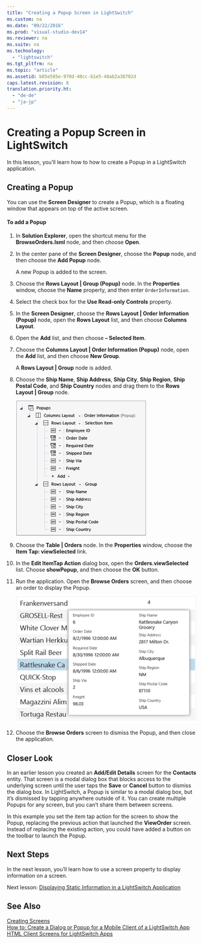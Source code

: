 ```yaml
---
title: "Creating a Popup Screen in LightSwitch"
ms.custom: na
ms.date: "09/22/2016"
ms.prod: "visual-studio-dev14"
ms.reviewer: na
ms.suite: na
ms.technology: 
  - "lightswitch"
ms.tgt_pltfrm: na
ms.topic: "article"
ms.assetid: b85e585e-970d-40cc-b1e5-48ab2a38702d
caps.latest.revision: 8
translation.priority.ht: 
  - "de-de"
  - "ja-jp"
---
```

# Creating a Popup Screen in LightSwitch
In this lesson, you’ll learn how to how to create a Popup in a LightSwitch application.  
  
## Creating a Popup  
 You can use the **Screen Designer** to create a Popup, which is a floating window that appears on top of the active screen.  
  
#### To add a Popup  
  
1.  In **Solution Explorer**, open the shortcut menu for the **BrowseOrders.lsml** node, and then choose **Open**.  
  
2.  In the center pane of the **Screen Designer**, choose the **Popup** node, and then choose the **Add Popup** node.  
  
     A new Popup is added to the screen.  
  
3.  Choose the **Rows Layout &#124; Group (Popup)** node. In the **Properties** window, choose the **Name** property, and then enter `OrderInformation`.  
  
4.  Select the check box for the **Use Read-only Controls** property.  
  
5.  In the **Screen Designer**, choose the **Rows Layout &#124; Order Information (Popup)** node, open the **Rows Layout** list, and then choose **Columns Layout**.  
  
6.  Open the **Add** list, and then choose **– Selected Item**.  
  
7.  Choose the **Columns Layout &#124; Order Information (Popup)** node, open the **Add** list, and then choose **New Group**.  
  
     A **Rows Layout &#124; Group** node is added.  
  
8.  Choose the **Ship Name**, **Ship Address**, **Ship City**, **Ship Region**, **Ship Postal Code**, and **Ship Country** nodes and drag them to the **Rows Layout &#124; Group** node.  
  
     ![The Order Information Popup in the designer](../vs140/media/ls_tour25.PNG "LS_Tour25")  
  
9. Choose the **Table &#124; Orders** node. In the **Properties** window, choose the **Item Tap: viewSelected** link.  
  
10. In the **Edit ItemTap Action** dialog box, open the **Orders.viewSelected** list. Choose **showPopup**, and then choose the **OK** button.  
  
11. Run the application. Open the **Browse Orders** screen, and then choose an order to display the Popup.  
  
     ![The popup in the running application](../vs140/media/ls_tour26.PNG "LS_Tour26")  
  
12. Choose the **Browse Orders** screen to dismiss the Popup, and then close the application.  
  
## Closer Look  
 In an earlier lesson you created an **Add/Edit Details** screen for the **Contacts** entity. That screen is a modal dialog box that blocks access to the underlying screen until the user taps the **Save** or **Cancel** button to dismiss the dialog box. In LightSwitch, a Popup is similar to a modal dialog box, but it’s dismissed by tapping anywhere outside of it. You can create multiple Popups for any screen, but you can’t share them between screens.  
  
 In this example you set the item tap action for the screen to show the Popup, replacing the previous action that launched the **ViewOrder** screen. Instead of replacing the existing action, you could have added a button on the toolbar to launch the Popup.  
  
## Next Steps  
 In the next lesson, you’ll learn how to use a screen property to display information on a screen.  
  
 Next lesson: [Displaying Static Information in a LightSwitch Application](../vs140/displaying-local-information-in-a-lightswitch-application.md)  
  
## See Also  
 [Creating Screens](../vs140/creating-screens-in-lightswitch.md)   
 [How to: Create a Dialog or Popup for a Mobile Client of a LightSwitch App](../vs140/how-to--create-a-dialog-or-popup-for-a-mobile-client-of-a-lightswitch-app.md)   
 [HTML Client Screens for LightSwitch Apps](../vs140/html-client-screens-for-lightswitch-apps.md)